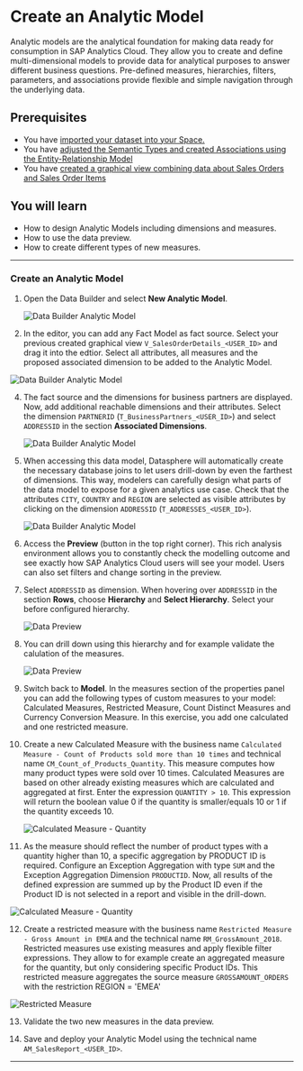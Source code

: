  
# Create an Analytic Model
Analytic models are the analytical foundation for making data ready for consumption in SAP Analytics Cloud. They allow you to create and define multi-dimensional models to provide data for analytical purposes to answer different business questions. Pre-defined measures, hierarchies, filters, parameters, and associations provide flexible and simple navigation through the underlying data.

## Prerequisites
 - You have [imported your dataset into your Space.](../dsp_modeling_1-import-dataset/dsp_modeling_1-import-dataset.md) 
 - You have [adjusted the Semantic Types and created Associations using the Entity-Relationship Model](../dsp_modeling_2-create-relationships/dsp_modeling_2-create-relationships.md)
 - You have [created a graphical view combining data about Sales Orders and Sales Order Items](../dsp_modeling_3-create-graphical-view/dsp_modeling_3-create-graphical-view.md)


## You will learn
  - How to design Analytic Models including dimensions and measures.
  - How to use the data preview.
  - How to create different types of new measures.

---

### Create an Analytic Model
1. Open the Data Builder and select **New Analytic Model**.

    ![Data Builder Analytic Model](./images-dsp_modeling_4-create-analytic-model/DS_DataBuilder_AM.png)

2. In the editor, you can add any Fact Model as fact source. Select your previous created graphical view `V_SalesOrderDetails_<USER_ID>` and drag it into the edtior. Select all attributes, all measures and the proposed associated dimension to be added to the Analytic Model.
   
  ![Data Builder Analytic Model](./images-dsp_modeling_4-create-analytic-model/DS_AM_CopyProperties.png)
  
4. The fact source and the dimensions for business partners are displayed. Now, add additional reachable dimensions and their attributes. Select the dimension `PARTNERID` (`T_BusinessPartners_<USER_ID>`) and select `ADDRESSID` in the section **Associated Dimensions**.

    ![Data Builder Analytic Model](./images-dsp_modeling_4-create-analytic-model/DS_AM_Dimension.png)

 5. When accessing this data model, Datasphere will automatically create the necessary database joins to let users drill-down by even the farthest of dimensions. This way, modelers can carefully design what parts of the data model to expose for a given analytics use case. Check that the attributes `CITY`, `COUNTRY` and `REGION` are selected as visible attributes by clicking on the dimension `ADDRESSID` (`T_ADDRESSES_<USER_ID>`).

    ![Data Builder Analytic Model](./images-dsp_modeling_4-create-analytic-model/DS_AM_Address.png)

 6. Access the **Preview** (button in the top right corner). This rich analysis environment allows you to constantly check the modelling outcome and see exactly how SAP Analytics Cloud users will see your model. Users can also set filters and change sorting in the preview. 

 7. Select `ADDRESSID` as dimension. When hovering over `ADDRESSID` in the section **Rows**, choose **Hierarchy** and **Select Hierarchy**. Select your before configured hierarchy. 

    ![Data Preview](./images-dsp_modeling_4-create-analytic-model/DS_DataPreview2.png)

8. You can drill down using this hierarchy and for example validate the calulation of the measures. 

    ![Data Preview](./images-dsp_modeling_4-create-analytic-model/DS_DrillDown_new.png)

9. Switch back to **Model**. In the measures section of the properties panel you can add the following types of custom measures to your model: Calculated Measures, Restricted Measure, Count Distinct Measures and Currency Conversion Measure. In this exercise, you add one calculated and one restricted measure.

10. Create a new Calculated Measure with the business name `Calculated Measure - Count of Products sold more than 10 times` and technical name `CM_Count_of_Products_Quantity`. This measure computes how many product types were sold over 10 times. Calculated Measures are based on other already existing measures which are calculated and aggregated at first.
Enter the expression `QUANTITY > 10`. This expression will return the boolean value 0 if the quantity is smaller/equals 10 or 1 if the quantity exceeds 10.

    ![Calculated Measure - Quantity](./images-dsp_modeling_4-create-analytic-model/DS_CM_Quantity.png)

11. As the measure should reflect the number of product types with a quantity higher than 10, a specific aggregation by PRODUCT ID is required. Configure an Exception Aggregation with type `SUM` and the Exception Aggregation Dimension `PRODUCTID`. Now, all results of the defined expression are summed up by the Product ID even if the Product ID is not selected in a report and visible in the drill-down.
    
  ![Calculated Measure - Quantity](./images-dsp_modeling_4-create-analytic-model/DS_ExceptionAggregation.png)

12. Create a restricted measure with the business name `Restricted Measure - Gross Amount in EMEA` and the technical name `RM_GrossAmount_2018`. Restricted measures use existing measures and apply flexible filter expressions. They allow to for example create an aggregated measure for the quantity, but only considering specific Product IDs. This restricted measure aggregates the source measure `GROSSAMOUNT_ORDERS` with the restriction REGION = 'EMEA'

  ![Restricted Measure](./images-dsp_modeling_4-create-analytic-model/DS_RestrictedMeasure.png)

13. Validate the two new measures in the data preview. 

14. Save and deploy your Analytic Model using the technical name `AM_SalesReport_<USER_ID>`.



---
